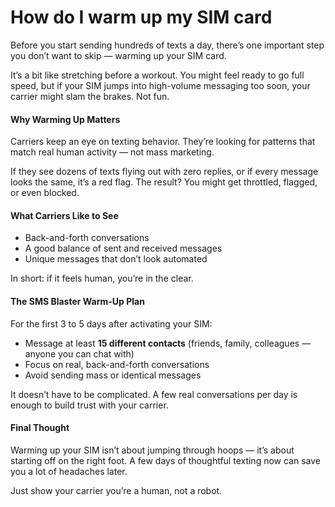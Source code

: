 # How do I warm up my SIM card

Before you start sending hundreds of texts a day, there’s one important step you don’t want to skip — warming up your SIM card.

It’s a bit like stretching before a workout. You might feel ready to go full speed, but if your SIM jumps into high-volume messaging too soon, your carrier might slam the brakes. Not fun.

#### Why Warming Up Matters <a href="#why-warming-up-matters" id="why-warming-up-matters"></a>

Carriers keep an eye on texting behavior. They’re looking for patterns that match real human activity — not mass marketing.

If they see dozens of texts flying out with zero replies, or if every message looks the same, it’s a red flag. The result? You might get throttled, flagged, or even blocked.

#### What Carriers Like to See <a href="#what-carriers-like-to-see" id="what-carriers-like-to-see"></a>

* Back-and-forth conversations
* A good balance of sent and received messages
* Unique messages that don’t look automated

In short: if it feels human, you’re in the clear.

#### The SMS Blaster Warm-Up Plan <a href="#the-quicktext-warm-up-plan" id="the-quicktext-warm-up-plan"></a>

For the first 3 to 5 days after activating your SIM:

* Message at least **15 different contacts** (friends, family, colleagues — anyone you can chat with)
* Focus on real, back-and-forth conversations
* Avoid sending mass or identical messages

It doesn’t have to be complicated. A few real conversations per day is enough to build trust with your carrier.

#### Final Thought <a href="#final-thought" id="final-thought"></a>

Warming up your SIM isn’t about jumping through hoops — it’s about starting off on the right foot. A few days of thoughtful texting now can save you a lot of headaches later.

Just show your carrier you’re a human, not a robot.
